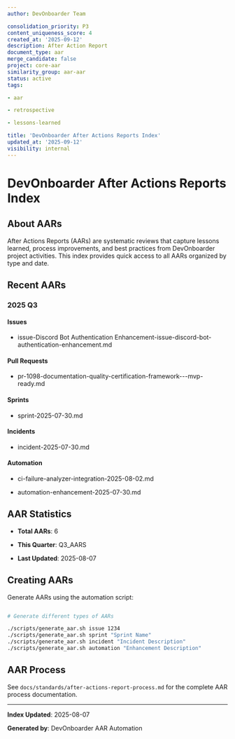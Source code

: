 ```yaml
---
author: DevOnboarder Team

consolidation_priority: P3
content_uniqueness_score: 4
created_at: '2025-09-12'
description: After Action Report
document_type: aar
merge_candidate: false
project: core-aar
similarity_group: aar-aar
status: active
tags:

- aar

- retrospective

- lessons-learned

title: 'DevOnboarder After Actions Reports Index'
updated_at: '2025-09-12'
visibility: internal
---
```


# DevOnboarder After Actions Reports Index

## About AARs

After Actions Reports (AARs) are systematic reviews that capture lessons learned, process improvements, and best practices from DevOnboarder project activities. This index provides quick access to all AARs organized by type and date.

## Recent AARs

### 2025 Q3

#### Issues

- issue-Discord Bot Authentication Enhancement-issue-discord-bot-authentication-enhancement.md

#### Pull Requests

- pr-1098-documentation-quality-certification-framework---mvp-ready.md

#### Sprints

- sprint-2025-07-30.md

#### Incidents

- incident-2025-07-30.md

#### Automation

- ci-failure-analyzer-integration-2025-08-02.md

- automation-enhancement-2025-07-30.md

## AAR Statistics

- **Total AARs**: 6

- **This Quarter**: Q3_AARS

- **Last Updated**: 2025-08-07

## Creating AARs

Generate AARs using the automation script:

```bash

# Generate different types of AARs

./scripts/generate_aar.sh issue 1234
./scripts/generate_aar.sh sprint "Sprint Name"
./scripts/generate_aar.sh incident "Incident Description"
./scripts/generate_aar.sh automation "Enhancement Description"

```

## AAR Process

See `docs/standards/after-actions-report-process.md` for the complete AAR process documentation.

---

**Index Updated**: 2025-08-07

**Generated by**: DevOnboarder AAR Automation
